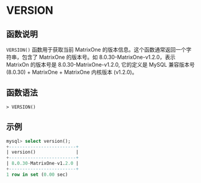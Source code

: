 # **VERSION**

## **函数说明**

`VERSION()` 函数用于获取当前 MatrixOne 的版本信息。这个函数通常返回一个字符串，包含了 MatrixOne 的版本号。如 8.0.30-MatrixOne-v1.2.0，表示 MatrixOn 的版本号是 8.0.30-MatrixOne-v1.2.0, 它的定义是 MySQL 兼容版本号 (8.0.30) + MatrixOne + MatrixOne 内核版本 (v1.2.0)。

## **函数语法**

```
> VERSION()
```

## **示例**

```sql
mysql> select version();
+-------------------------+
| version()               |
+-------------------------+
| 8.0.30-MatrixOne-v1.2.0 |
+-------------------------+
1 row in set (0.00 sec)
```
